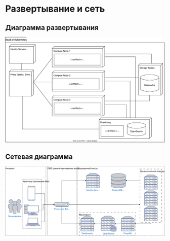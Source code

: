 # Развертывание и сеть

## Диаграмма развертывания

![Диаграмма развертывания](deployment.drawio.svg)

## Сетевая диаграмма

![Сетевая диаграмма](network.drawio.svg)
